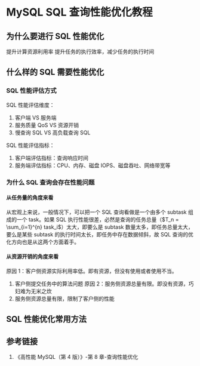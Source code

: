 # MySQL SQL 查询性能优化教程


## 为什么要进行 SQL 性能优化

提升计算资源利用率
提升任务的执行效率，减少任务的执行时间

## 什么样的 SQL 需要性能优化

### SQL 性能评估方式

SQL 性能评估维度：
1. 客户端 VS 服务端
2. 服务质量 QoS VS 资源开销
3. 慢查询 SQL VS 高负载查询 SQL 

SQL 性能评估指标： 
1. 客户端评估指标：查询响应时间
2. 服务端评估指标：CPU、内存、磁盘 IOPS、磁盘吞吐、网络带宽等

### 为什么 SQL 查询会存在性能问题

#### 从任务量的角度来看

从宏观上来说，一般情况下，可以把一个 SQL 查询看做是一个由多个 subtask 组成的一个 task。如果 SQL 执行性能很差，必然是查询的任务总量（$T_n = \sum_{i=1}^{n} task_i$）太大，即要么是 subtask 数量太多，即任务总量太大，要么是某些 subtask 的执行时间太长，即任务中存在数据倾斜，故 SQL 查询的优化方向也是从这两个方面着手。

#### 从资源开销的角度来看

原因 1：客户侧资源实际利用率低。即有资源，但没有使用或者使用不当。
1. 客户侧提交任务中的算法问题
原因 2：服务侧资源总量有限。即没有资源，巧妇难为无米之炊
1. 服务侧资源总量有限，限制了客户侧的性能

## SQL 性能优化常用方法




## 参考链接
1. 《高性能 MySQL（第 4 版）》-第 8 章-查询性能优化